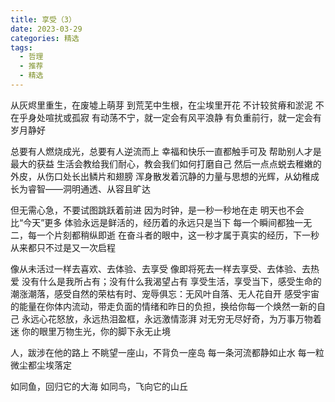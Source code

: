 ```yaml
---
title: 享受（3）
date: 2023-03-29
categories: 精选
tags:
  - 哲理
  - 推荐
  - 精选
---
```


从灰烬里重生，在废墟上萌芽
到荒芜中生根，在尘埃里开花
不计较贫瘠和淤泥
不在乎身处喧扰或孤寂
有动荡不宁，就一定会有风平浪静
有负重前行，就一定会有岁月静好
<!--more-->
总要有人燃烧成光，总要有人逆流而上
幸福和快乐一直都触手可及
帮助别人才是最大的获益
生活会教给我们耐心，教会我们如何打磨自己
然后一点点蜕去稚嫩的外皮，从伤口处长出鳞片和翅膀
浑身散发着沉静的力量与思想的光辉，从幼稚成长为睿智——洞明通透、从容且旷达

但无需心急，不要试图跳跃着前进
因为时钟，是一秒一秒地在走
明天也不会比“今天”更多
体验永远是鲜活的，经历着的永远只是当下
每一个瞬间都独一无二，每一个片刻都稍纵即逝
在奋斗者的眼中，这一秒才属于真实的经历，下一秒从来都只不过是又一次启程

像从未活过一样去喜欢、去体验、去享受
像即将死去一样去享受、去体验、去热爱
没有什么是我所占有；没有什么我渴望占有
享受生活，享受当下，感受生命的潮涨潮落，感受自然的荣枯有时、宠辱俱忘：无风叶自落、无人花自开
感受宇宙的能量在你体内流动，带走负面的情绪和昨日的负担，换给你每一个焕然一新的自己
永远心花怒放，永远热泪盈框，永远激情澎湃
对无穷无尽好奇，为万事万物着迷
你的眼里万物生光，你的脚下永无止境

人，跋涉在他的路上
不眺望一座山，不背负一座岛
每一条河流都静如止水
每一粒微尘都尘埃落定

如同鱼，回归它的大海
如同鸟，飞向它的山丘
